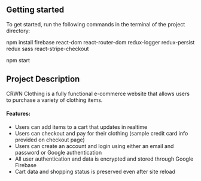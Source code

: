 ## Getting started
To get started, run the following commands in the terminal of the project directory:

npm install firebase react-dom react-router-dom redux-logger redux-persist redux sass react-stripe-checkout

npm start

## Project Description
CRWN Clothing is a fully functional e-commerce website that allows users to purchase a variety of clothing items. 

#### Features:
- Users can add items to a cart that updates in realtime
- Users can checkout and pay for their clothing (sample credit card info provided on checkout page)
- Users can create an account and login using either an email and password or Google authentication
- All user authentication and data is encrypted and stored through Google Firebase
- Cart data and shopping status is preserved even after site reload